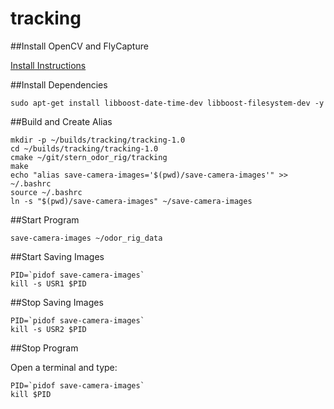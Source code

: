 tracking
========

##Install OpenCV and FlyCapture

[Install Instructions](./INSTALL_XUBUNTU.md)

##Install Dependencies

```shell
sudo apt-get install libboost-date-time-dev libboost-filesystem-dev -y
```

##Build and Create Alias

```shell
mkdir -p ~/builds/tracking/tracking-1.0
cd ~/builds/tracking/tracking-1.0
cmake ~/git/stern_odor_rig/tracking
make
echo "alias save-camera-images='$(pwd)/save-camera-images'" >> ~/.bashrc
source ~/.bashrc
ln -s "$(pwd)/save-camera-images" ~/save-camera-images
```

##Start Program

```shell
save-camera-images ~/odor_rig_data
```

##Start Saving Images

```shell
PID=`pidof save-camera-images`
kill -s USR1 $PID
```

##Stop Saving Images

```shell
PID=`pidof save-camera-images`
kill -s USR2 $PID
```

##Stop Program

Open a terminal and type:

```shell
PID=`pidof save-camera-images`
kill $PID
```
